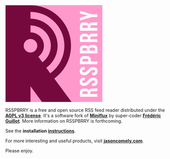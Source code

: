 [![RSSPBRRY logo][logo-rsspbrry]][RSSPBRRY]

RSSPBRRY is a free and open source RSS feed reader distributed under the **[AGPL v3 license]**. It's a software fork of **[Miniflux]** by super-coder **[Frédéric Guillot]**. More information on RSSPBRRY is forthcoming.

See the **installation [instructions]**. 

For more interesting and useful products, visit **[jasoncomely.com][jasoncomely]**.

Please enjoy.



[RSSPBRRY]: http://www.rsspbrry.com
[Miniflux]: http://miniflux.net
[jasoncomely]: http://jasoncomely.com
[AGPL v3 license]: http://www.gnu.org/licenses/agpl-3.0.txt
[Frédéric Guillot]: http://github.com/fguillot

[logo-rsspbrry]: RSSPBRRY-logo-303.png
[concepts]: JASONCOMELYconcepts.png

[instructions]: RSSPBRRY-INSTALL.md
[upstream]: http://github.com/fguillot/miniflux

